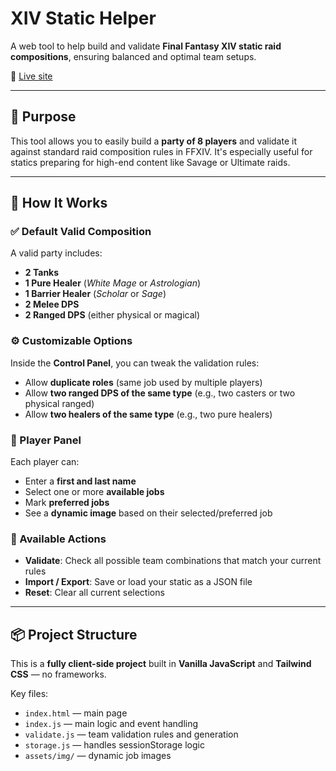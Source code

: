 # XIV Static Helper

A web tool to help build and validate **Final Fantasy XIV static raid compositions**, ensuring balanced and optimal team setups.

🔗 <a href="https://xane730.github.io/XIV_Static_helper/html/" target="_blank">Live site</a>

---

## 🎯 Purpose

This tool allows you to easily build a **party of 8 players** and validate it against standard raid composition rules in FFXIV. It's especially useful for statics preparing for high-end content like Savage or Ultimate raids.

---

## 🧠 How It Works

### ✅ Default Valid Composition

A valid party includes:
- **2 Tanks**
- **1 Pure Healer** (*White Mage* or *Astrologian*)
- **1 Barrier Healer** (*Scholar* or *Sage*)
- **2 Melee DPS**
- **2 Ranged DPS** (either physical or magical)

### ⚙️ Customizable Options

Inside the **Control Panel**, you can tweak the validation rules:
- Allow **duplicate roles** (same job used by multiple players)
- Allow **two ranged DPS of the same type** (e.g., two casters or two physical ranged)
- Allow **two healers of the same type** (e.g., two pure healers)

### 👥 Player Panel

Each player can:
- Enter a **first and last name**
- Select one or more **available jobs**
- Mark **preferred jobs**
- See a **dynamic image** based on their selected/preferred job

### 🔄 Available Actions

- **Validate**: Check all possible team combinations that match your current rules
- **Import / Export**: Save or load your static as a JSON file
- **Reset**: Clear all current selections

---

## 📦 Project Structure

This is a **fully client-side project** built in **Vanilla JavaScript** and **Tailwind CSS** — no frameworks.

Key files:
- `index.html` — main page
- `index.js` — main logic and event handling
- `validate.js` — team validation rules and generation
- `storage.js` — handles sessionStorage logic
- `assets/img/` — dynamic job images
